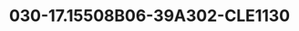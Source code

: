 ---
title: 030-17.15508B06-39A302-CLE1130
image: 030-17.15508B06-39A302-CLE1130.jpg
brand: sposo
layout: vestito
---
